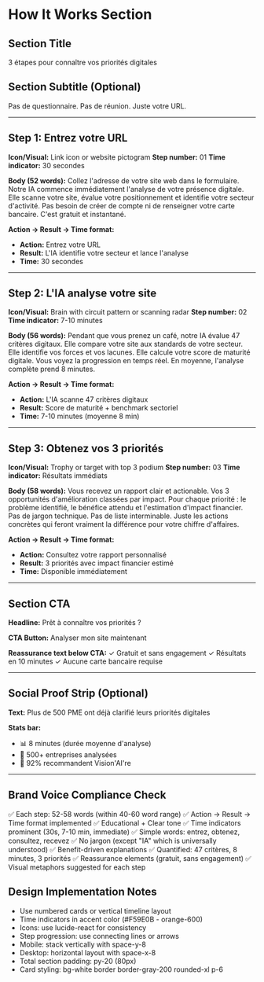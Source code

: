 # How It Works Section

## Section Title
3 étapes pour connaître vos priorités digitales

## Section Subtitle (Optional)
Pas de questionnaire. Pas de réunion. Juste votre URL.

---

## Step 1: Entrez votre URL

**Icon/Visual:** Link icon or website pictogram
**Step number:** 01
**Time indicator:** 30 secondes

**Body (52 words):**
Collez l'adresse de votre site web dans le formulaire. Notre IA commence immédiatement l'analyse de votre présence digitale. Elle scanne votre site, évalue votre positionnement et identifie votre secteur d'activité. Pas besoin de créer de compte ni de renseigner votre carte bancaire. C'est gratuit et instantané.

**Action → Result → Time format:**
- **Action:** Entrez votre URL
- **Result:** L'IA identifie votre secteur et lance l'analyse
- **Time:** 30 secondes

---

## Step 2: L'IA analyse votre site

**Icon/Visual:** Brain with circuit pattern or scanning radar
**Step number:** 02
**Time indicator:** 7-10 minutes

**Body (56 words):**
Pendant que vous prenez un café, notre IA évalue 47 critères digitaux. Elle compare votre site aux standards de votre secteur. Elle identifie vos forces et vos lacunes. Elle calcule votre score de maturité digitale. Vous voyez la progression en temps réel. En moyenne, l'analyse complète prend 8 minutes.

**Action → Result → Time format:**
- **Action:** L'IA scanne 47 critères digitaux
- **Result:** Score de maturité + benchmark sectoriel
- **Time:** 7-10 minutes (moyenne 8 min)

---

## Step 3: Obtenez vos 3 priorités

**Icon/Visual:** Trophy or target with top 3 podium
**Step number:** 03
**Time indicator:** Résultats immédiats

**Body (58 words):**
Vous recevez un rapport clair et actionable. Vos 3 opportunités d'amélioration classées par impact. Pour chaque priorité : le problème identifié, le bénéfice attendu et l'estimation d'impact financier. Pas de jargon technique. Pas de liste interminable. Juste les actions concrètes qui feront vraiment la différence pour votre chiffre d'affaires.

**Action → Result → Time format:**
- **Action:** Consultez votre rapport personnalisé
- **Result:** 3 priorités avec impact financier estimé
- **Time:** Disponible immédiatement

---

## Section CTA

**Headline:**
Prêt à connaître vos priorités ?

**CTA Button:**
Analyser mon site maintenant

**Reassurance text below CTA:**
✓ Gratuit et sans engagement
✓ Résultats en 10 minutes
✓ Aucune carte bancaire requise

---

## Social Proof Strip (Optional)

**Text:**
Plus de 500 PME ont déjà clarifié leurs priorités digitales

**Stats bar:**
- 📊 8 minutes (durée moyenne d'analyse)
- 💼 500+ entreprises analysées
- 🎯 92% recommandent Vision'AI're

---

## Brand Voice Compliance Check

✅ Each step: 52-58 words (within 40-60 word range)
✅ Action → Result → Time format implemented
✅ Educational + Clear tone
✅ Time indicators prominent (30s, 7-10 min, immediate)
✅ Simple words: entrez, obtenez, consultez, recevez
✅ No jargon (except "IA" which is universally understood)
✅ Benefit-driven explanations
✅ Quantified: 47 critères, 8 minutes, 3 priorités
✅ Reassurance elements (gratuit, sans engagement)
✅ Visual metaphors suggested for each step

## Design Implementation Notes

- Use numbered cards or vertical timeline layout
- Time indicators in accent color (#F59E0B - orange-600)
- Icons: use lucide-react for consistency
- Step progression: use connecting lines or arrows
- Mobile: stack vertically with space-y-8
- Desktop: horizontal layout with space-x-8
- Total section padding: py-20 (80px)
- Card styling: bg-white border border-gray-200 rounded-xl p-6
